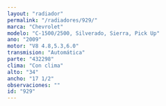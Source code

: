 ```yaml
---
layout: "radiador"
permalink: "/radiadores/929/"
marca: "Chevrolet"
modelo: "C-1500/2500, Silverado, Sierra, Pick Up"
ano: "2009"
motor: "V8 4.8,5.3,6.0"
transmision: "Automática"
parte: "432298"
clima: "Con clima"
alto: "34"
ancho: "17 1/2"
observaciones: ""
id: "929"
---
```


